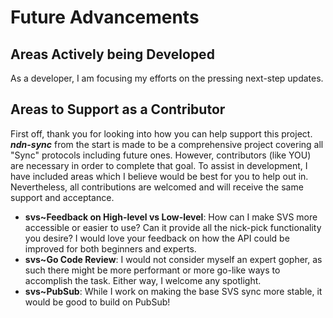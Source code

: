 # Future Advancements

## Areas Actively being Developed

As a developer, I am focusing my efforts on the pressing next-step updates.

## Areas to Support as a Contributor

First off, thank you for looking into how you can help support this project. ***ndn-sync*** from the start is made to be a comprehensive project covering all "Sync" protocols including future ones. However, contributors (like YOU) are necessary in order to complete that goal. To assist in development, I have included areas which I believe would be best for you to help out in. Nevertheless, all contributions are welcomed and will receive the same support and acceptance.

- **svs~Feedback on High-level vs Low-level**: How can I make SVS more accessible or easier to use? Can it provide all the nick-pick functionality you desire? I would love your feedback on how the API could be improved for both beginners and experts.
- **svs~Go Code Review**: I would not consider myself an expert gopher, as such there might be more performant or more go-like ways to accomplish the task. Either way, I welcome any spotlight.
- **svs~PubSub**: While I work on making the base SVS sync more stable, it would be good to build on PubSub!
